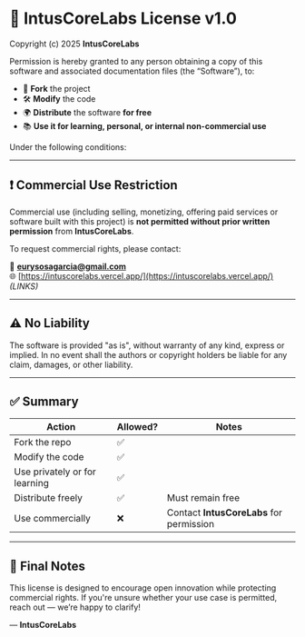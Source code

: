 # 📄 IntusCoreLabs License v1.0

Copyright (c) 2025 **IntusCoreLabs**

Permission is hereby granted to any person obtaining a copy of this software and associated documentation files (the “Software”), to:

- 🔁 **Fork** the project
- 🛠️ **Modify** the code
- 🌍 **Distribute** the software **for free**
- 📚 **Use it for learning, personal, or internal non-commercial use**

Under the following conditions:

---

## ❗ Commercial Use Restriction

Commercial use (including selling, monetizing, offering paid services or software built with this project) is **not permitted without prior written permission** from **IntusCoreLabs**.

To request commercial rights, please contact:

📧 **eurysosagarcia@gmail.com**  
🌐 [https://intuscorelabs.vercel.app/](https://intuscorelabs.vercel.app/) *(LINKS)*

---

## ⚠️ No Liability

The software is provided "as is", without warranty of any kind, express or implied. In no event shall the authors or copyright holders be liable for any claim, damages, or other liability.

---

## ✅ Summary

| Action                         | Allowed? | Notes |
|-------------------------------|----------|-------|
| Fork the repo                 | ✅       |      |
| Modify the code               | ✅       |      |
| Use privately or for learning | ✅       |      |
| Distribute freely             | ✅       | Must remain free |
| Use commercially              | ❌       | Contact **IntusCoreLabs** for permission |

---

## 📝 Final Notes

This license is designed to encourage open innovation while protecting commercial rights. If you're unsure whether your use case is permitted, reach out — we’re happy to clarify!

— **IntusCoreLabs**
